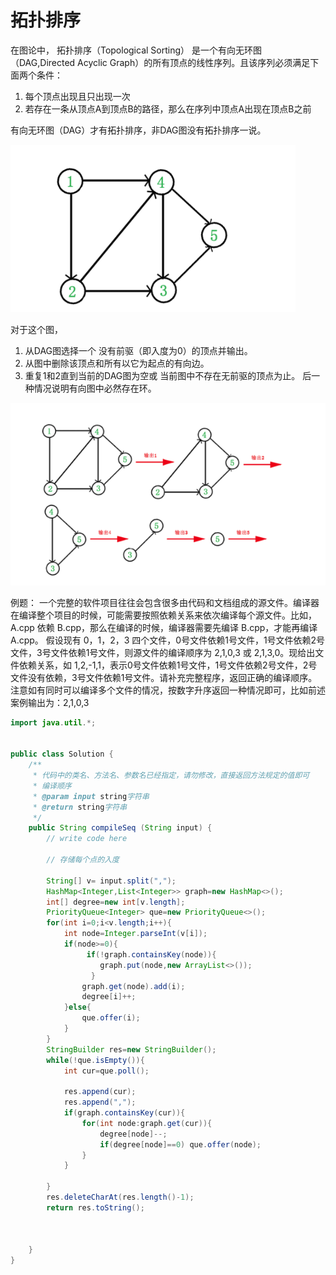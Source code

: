 # 拓扑排序


在图论中， 拓扑排序（Topological Sorting） 是一个有向无环图（DAG,Directed Acyclic Graph）的所有顶点的线性序列。且该序列必须满足下面两个条件：
1. 每个顶点出现且只出现一次
2. 若存在一条从顶点A到顶点B的路径，那么在序列中顶点A出现在顶点B之前

有向无环图（DAG）才有拓扑排序，非DAG图没有拓扑排序一说。


![](images/2021-06-30-14-31-56.png)

对于这个图，
1. 从DAG图选择一个 没有前驱（即入度为0）的顶点并输出。
2. 从图中删除该顶点和所有以它为起点的有向边。
3. 重复1和2直到当前的DAG图为空或 当前图中不存在无前驱的顶点为止。 后一种情况说明有向图中必然存在环。

![](images/2021-06-30-14-36-29.png)


例题：
一个完整的软件项目往往会包含很多由代码和文档组成的源文件。编译器在编译整个项目的时候，可能需要按照依赖关系来依次编译每个源文件。比如，A.cpp 依赖 B.cpp，那么在编译的时候，编译器需要先编译 B.cpp，才能再编译 A.cpp。 假设现有 0，1，2，3 四个文件，0号文件依赖1号文件，1号文件依赖2号文件，3号文件依赖1号文件，则源文件的编译顺序为 2,1,0,3 或 2,1,3,0。现给出文件依赖关系，如 1,2,-1,1，表示0号文件依赖1号文件，1号文件依赖2号文件，2号文件没有依赖，3号文件依赖1号文件。请补充完整程序，返回正确的编译顺序。注意如有同时可以编译多个文件的情况，按数字升序返回一种情况即可，比如前述案例输出为：2,1,0,3


```java
import java.util.*;


public class Solution {
    /**
     * 代码中的类名、方法名、参数名已经指定，请勿修改，直接返回方法规定的值即可
     * 编译顺序
     * @param input string字符串 
     * @return string字符串
     */
    public String compileSeq (String input) {
        // write code here
        
        // 存储每个点的入度
        
        String[] v= input.split(",");
        HashMap<Integer,List<Integer>> graph=new HashMap<>();
        int[] degree=new int[v.length];
        PriorityQueue<Integer> que=new PriorityQueue<>();
        for(int i=0;i<v.length;i++){
            int node=Integer.parseInt(v[i]);
            if(node>=0){
                 if(!graph.containsKey(node)){
                    graph.put(node,new ArrayList<>());
                  }
                graph.get(node).add(i);
                degree[i]++;
            }else{
                que.offer(i);
            }
        }
        StringBuilder res=new StringBuilder();
        while(!que.isEmpty()){
            int cur=que.poll();
            
            res.append(cur);
            res.append(",");
            if(graph.containsKey(cur)){
                for(int node:graph.get(cur)){
                    degree[node]--;
                    if(degree[node]==0) que.offer(node);
                }
            }
            
        }
        res.deleteCharAt(res.length()-1);
        return res.toString();
        
       
        
    }
}
```